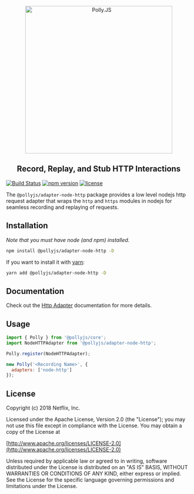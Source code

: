 <p align="center">
  <img alt="Polly.JS" width="400px" src="https://netflix.github.io/pollyjs/assets/images/wordmark-logo-alt.png" />
</p>
<h2 align="center">Record, Replay, and Stub HTTP Interactions</h2>

[![Build Status](https://travis-ci.org/Netflix/pollyjs.svg?branch=master)](https://travis-ci.org/Netflix/pollyjs)
[![npm version](https://badge.fury.io/js/%40pollyjs%2Fadapter-node-http.svg)](https://badge.fury.io/js/%40pollyjs%2Fadapter-node-http)
[![license](https://img.shields.io/github/license/Netflix/pollyjs.svg)](http://www.apache.org/licenses/LICENSE-2.0)

The `@pollyjs/adapter-node-http` package provides a low level nodejs http request adapter that wraps the `http` and `https` modules in nodejs for seamless recording and replaying of requests.

## Installation

_Note that you must have node (and npm) installed._

```bash
npm install @pollyjs/adapter-node-http -D
```

If you want to install it with [yarn](https://yarnpkg.com):

```bash
yarn add @pollyjs/adapter-node-http -D
```

## Documentation

Check out the [Http Adapter](https://netflix.github.io/pollyjs/#/adapters/http)
documentation for more details.

## Usage

```js
import { Polly } from '@pollyjs/core';
import NodeHTTPAdapter from '@pollyjs/adapter-node-http';

Polly.register(NodeHTTPAdapter);

new Polly('<Recording Name>', {
  adapters: ['node-http']
});
```

## License

Copyright (c) 2018 Netflix, Inc.

Licensed under the Apache License, Version 2.0 (the "License"); you may not use this file except in compliance with the License. You may obtain a copy of the License at

[http://www.apache.org/licenses/LICENSE-2.0](http://www.apache.org/licenses/LICENSE-2.0)

Unless required by applicable law or agreed to in writing, software distributed under the License is distributed on an "AS IS" BASIS, WITHOUT WARRANTIES OR CONDITIONS OF ANY KIND, either express or implied. See the License for the specific language governing permissions and limitations under the License.
